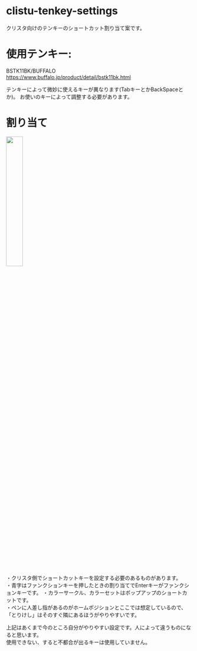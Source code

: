 # clistu-tenkey-settings
クリスタ向けのテンキーのショートカット割り当て案です。

# 使用テンキー:
BSTK11BK/BUFFALO  
https://www.buffalo.jp/product/detail/bstk11bk.html  

テンキーによって微妙に使えるキーが異なります(TabキーとかBackSpaceとか)。
お使いのキーによって調整する必要があります。

# 割り当て
<img src="https://github.com/klgrtet45re/clistu-tenkey-settings/assets/134019691/c6980a72-a917-462c-bd41-33ce9f43e889" width="30%"> 


・クリスタ側でショートカットキーを設定する必要のあるものがあります。  
・青字はファンクションキーを押したときの割り当てでEnterキーがファンクションキーです。
・カラーサークル、カラーセットはポップアップのショートカットです。  
・ペンに人差し指があるのがホームポジションとここでは想定しているので、「とりけし」はそのすぐ隣にあるほうがやりやすいです。  

上記はあくまで今のところ自分がやりやすい設定です。人によって違うものになると思います。   
使用できない、すると不都合が出るキーは使用していません。




